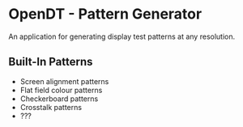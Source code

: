 # OpenDT - Pattern Generator
An application for generating display test patterns at any resolution.


## Built-In Patterns
- Screen alignment patterns
- Flat field colour patterns
- Checkerboard patterns
- Crosstalk patterns
- ???
